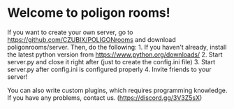 # Welcome to poligon rooms!
If you want to create your own server, go to https://github.com/CZUBIX/POLIGONrooms and download poligonrooms/server.
Then, do the following:
    1. If you haven't already, install the latest python version from https://www.python.org/downloads/
    2. Start server.py and close it right after (just to create the config.ini file)
    3. Start server.py after config.ini is configured properly
    4. Invite friends to your server!
    
You can also write custom plugins, which requires programming knowledge. If you have any problems, contact us. (https://discord.gg/3V3Z5sX)
